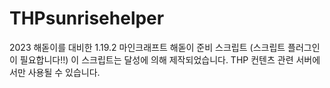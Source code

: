 # THPsunrisehelper
2023 해돋이를 대비한 1.19.2 마인크래프트 해돋이 준비 스크립트 (스크립트 플러그인이 필요합니다!!)
이 스크립트는 달성에 의해 제작되었습니다.
THP 컨텐츠 관련 서버에서만 사용될 수 있습니다.

